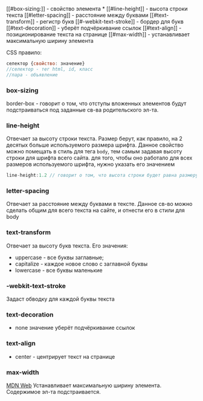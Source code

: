 [[#box-sizing:]] - свойство элемента *
[[#line-height]] - высота строки текста
[[#letter-spacing]] - расстояние между буквами
[[#text-transform]] - регистр букв
[[#-webkit-text-stroke]] - бордер для букв
[[#text-decoration]] - уберёт подчёркивание ссылок
[[#text-align]] - позиционирование текста на странице
[[#max-width]] - устанавливает максимальную ширину элемента

CSS правило:
```js
селектор {свойство: значение}
//селектор - тег html, id, класс
//пара - объявление
```
### box-sizing
border-box - говорит о том, что отступы вложенных элементов будут подстраиваться под заданные св-ва родительского эл-та.
### line-height
Отвечает за высоту строки текста. Размер берут, как правило, на 2 десятых больше используемого размера шрифта. Данное свойство можно помещать в стиль для тега `body`, тем самым задавая высоту строки для шрифта всего сайта. для того, чтобы оно работало для всех размеров используемого шрифта, нужно указать его значением
```js
line-height:1.2 // говорит о том, что высота строки будет равна размеру шрифта + 2 десятых.
```
### letter-spacing
Отвечает за расстояние между буквами в тексте. Данное св-во можно сделать общим для всего текста на сайте, и отнести его в стили для body 
### text-transform 
Отвечает за высоту букв текста. Его значения: 
- uppercase - все буквы заглавные;
- capitalize - каждое новое слово с заглавной буквы
- lowercase - все буквы маленькие
### -webkit-text-stroke
Задаст обводку для каждой буквы текста
### text-decoration
- none значение уберёт подчёркивание ссылок
### text-align
- center - центрирует текст на странице
### max-width
[MDN Web](https://developer.mozilla.org/ru/docs/Web/CSS/max-width)
Устанавливает максимальную ширину элемента. Содержимое эл-та подстраивается.

